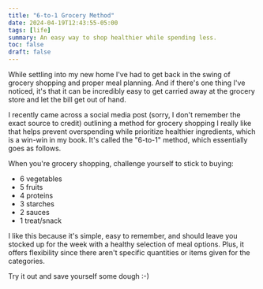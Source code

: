 ```yaml
---
title: "6-to-1 Grocery Method"
date: 2024-04-19T12:43:55-05:00
tags: [life]
summary: An easy way to shop healthier while spending less.
toc: false
draft: false
---
```


While settling into my new home I've had to get back in the swing of grocery shopping and proper meal planning. And if there's one thing I've noticed, it's that it can be incredibly easy to get carried away at the grocery store and let the bill get out of hand. 

I recently came across a social media post (sorry, I don't remember the exact source to credit) outlining a method for grocery shopping I really like that helps prevent overspending while prioritize healthier ingredients, which is a win-win in my book. It's called the "6-to-1" method, which essentially goes as follows.

When you're grocery shopping, challenge yourself to stick to buying:

- 6 vegetables
- 5 fruits
- 4 proteins
- 3 starches
- 2 sauces
- 1 treat/snack

I like this because it's simple, easy to remember, and should leave you stocked up for the week with a healthy selection of meal options. Plus, it offers flexibility since there aren't specific quantities or items given for the categories.

Try it out and save yourself some dough :-)